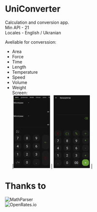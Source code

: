 # UniConverter
Calculation and conversion app.    
Min API - 21    
Locales - English / Ukranian      
           
Aveliable for converssion: 
- Area   
- Force 
- Time 
- Length 
- Temperature 
- Speed   
- Volume    
- Weight      
Screen:  
|<img src="https://github.com/AShunevich/UniConverter/blob/master/Screenshot_20200825-195637_UniConverter.jpg" width="25%" height="30%" >  | <img src="https://github.com/AShunevich/UniConverter/blob/master/Screenshot_20200825-195702_UniConverter.jpg" width="25%" height="30%" >  |     

# Thanks to 
![MathParser]("http://mathparser.org/")     
![OpenRates.io]("https://openrates.io/")  
